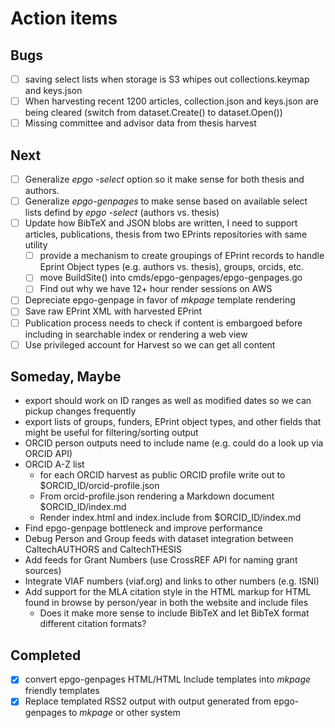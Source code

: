 
# Action items

## Bugs

+ [ ] saving select lists when storage is S3 whipes out collections.keymap and keys.json
+ [ ] When harvesting recent 1200 articles, collection.json and keys.json are being cleared (switch from dataset.Create() to dataset.Open())
+ [ ] Missing committee and advisor data from thesis harvest

## Next

+ [ ] Generalize _epgo -select_ option so it make sense for both thesis and authors.
+ [ ] Generalize _epgo-genpages_ to make sense based on available select lists defind by _epgo -select_ (authors vs. thesis)
+ [ ] Update how BibTeX and JSON blobs are written, I need to support articles, publications, thesis from two EPrints repositories with same utility
    + [ ] provide a mechanism to create groupings of EPrint records to handle Eprint Object types (e.g. authors vs. thesis), groups, orcids, etc.
    + [ ] move BuildSite() into cmds/epgo-genpages/epgo-genpages.go
    + [ ] Find out why we have 12+ hour render sessions on AWS
+ [ ] Depreciate epgo-genpage in favor of _mkpage_ template rendering
+ [ ] Save raw EPrint XML with harvested EPrint
+ [ ] Publication process needs to check if content is embargoed before including in searchable index or rendering a web view
+ [ ] Use privileged account for Harvest so we can get all content

## Someday, Maybe

+ export should work on ID ranges as well as modified dates so we can pickup changes frequently
+ export lists of groups, funders, EPrint object types, and other fields that might be useful for filtering/sorting output
+ ORCID person outputs need to include name (e.g. could do a look up via ORCID API)
+ ORCID A-Z list
    + for each ORCID harvest as public ORCID profile write out to $ORCID_ID/orcid-profile.json
    + From orcid-profile.json rendering a Markdown document $ORCID_ID/index.md
    + Render index.html and index.include from $ORCID_ID/index.md
+ Find epgo-genpage bottleneck and improve performance
+ Debug Person and Group feeds with dataset integration between CaltechAUTHORS and CaltechTHESIS
+ Add feeds for Grant Numbers (use CrossREF API for naming grant sources)
+ Integrate VIAF numbers (viaf.org) and links to other numbers (e.g. ISNI)
+ Add support for the MLA citation style in the HTML markup for HTML found in browse by person/year in both the website and include files
    + Does it make more sense to include BibTeX and let BibTeX format different citation formats?


## Completed

+ [x] convert epgo-genpages HTML/HTML Include templates into _mkpage_ friendly templates
+ [x] Replace templated RSS2 output with output generated from epgo-genpages to _mkpage_ or other system
